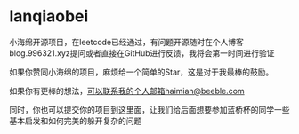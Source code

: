 # lanqiaobei
小海绵开源项目，在leetcode已经通过，有问题开源随时在个人博客blog.996321.xyz提问或者直接在GitHub进行反馈，我将会第一时间进行验证

如果你赞同小海绵的项目，麻烦给一个简单的Star，这是对于我最棒的鼓励。

如果你有更棒的想法，可以联系我的个人邮箱haimian@beeble.com

同时，你也可以提交你的项目到这里面，让我们给后面想要参加蓝桥杯的同学一些基本启发和如何完美的躲开复杂的问题


